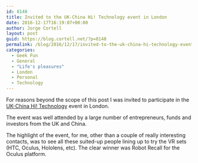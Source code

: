 ```yaml
---
id: 8148
title: Invited to the UK-China Hi! Technology event in London
date: 2016-12-17T16:19:07+00:00
author: Jorge Cortell
layout: post
guid: https://blog.cortell.net/?p=8148
permalink: /blog/2016/12/17/invited-to-the-uk-china-hi-technology-event-in-london/
categories:
  - Geek Fun
  - General
  - "Life's pleasures"
  - London
  - Personal
  - Technology
---
```

 

For reasons beyond the scope of this post I was invited to participate in the [UK-China Hi! Technology](https://www.cocoon-networks.com/in-the-press/inaugural-china-uk-hi-technology-festival-marks-launch-of-innovation-centre/) event in London.

The event was well attended by a large number of entrepreneurs, funds and investors from the UK and China.

The highlight of the event, for me, other than a couple of really interesting contacts, was to see all these suited-up people lining up to try the VR sets (HTC, Oculus, Hololens, etc). The clear winner was Robot Recall for the Oculus platform.